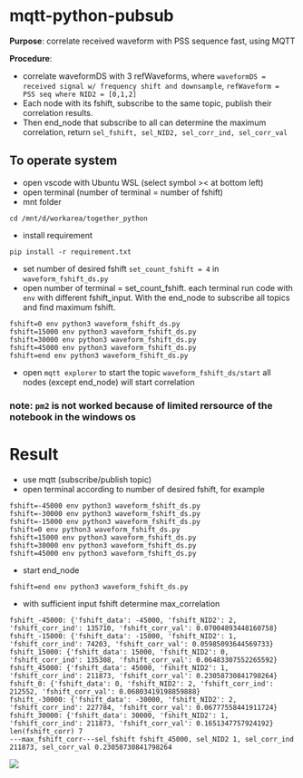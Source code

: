 # mqtt-python-pubsub
**Purpose**: correlate received waveform with PSS sequence fast, using MQTT

**Procedure**: 
- correlate waveformDS with 3 refWaveforms, where `waveformDS = received signal w/ frequency shift and downsample`, `refWaveform = PSS seq where NID2 = [0,1,2]` 
- Each node with its fshift, subscribe to the same topic, publish their correlation results.
- Then end_node that subscribe to all can determine the maximum correlation, return `sel_fshift, sel_NID2, sel_corr_ind, sel_corr_val`

## To operate system
- open vscode with Ubuntu WSL (select symbol >< at bottom left)
- open terminal (number of terminal = number of fshift)
- mnt folder
```
cd /mnt/d/workarea/together_python                                                                                                                                                                            
```
- install requirement
```
pip install -r requirement.txt
```
- set number of desired fshift `set_count_fshift = 4` in `waveform_fshift_ds.py`
- open number of terminal = set_count_fshift. each terminal run code with `env` with different fshift_input. With the end_node to subscribe all topics and find maximum fshift.
```
fshift=0 env python3 waveform_fshift_ds.py
fshift=15000 env python3 waveform_fshift_ds.py 
fshift=30000 env python3 waveform_fshift_ds.py 
fshift=45000 env python3 waveform_fshift_ds.py 
fshift=end env python3 waveform_fshift_ds.py 
```
- open `mqtt explorer` to start the topic `waveform_fshift_ds/start`
all nodes (except end_node) will start correlation

### note: `pm2` is not worked because of limited rersource of the notebook in the windows os

# Result
- use mqtt (subscribe/publish topic)
- open terminal according to number of desired fshift, for example
```
fshift=-45000 env python3 waveform_fshift_ds.py 
fshift=-30000 env python3 waveform_fshift_ds.py 
fshift=-15000 env python3 waveform_fshift_ds.py 
fshift=0 env python3 waveform_fshift_ds.py 
fshift=15000 env python3 waveform_fshift_ds.py
fshift=30000 env python3 waveform_fshift_ds.py
fshift=45000 env python3 waveform_fshift_ds.py 
```
- start end_node
```
fshift=end env python3 waveform_fshift_ds.py
```
- with sufficient input fshift determine max_correlation 
```
fshift_-45000: {'fshift_data': -45000, 'fshift_NID2': 2, 'fshift_corr_ind': 135710, 'fshift_corr_val': 0.07004893448160758}
fshift_-15000: {'fshift_data': -15000, 'fshift_NID2': 1, 'fshift_corr_ind': 74203, 'fshift_corr_val': 0.05985093644569733}
fshift_15000: {'fshift_data': 15000, 'fshift_NID2': 0, 'fshift_corr_ind': 135308, 'fshift_corr_val': 0.06483307552265592}
fshift_45000: {'fshift_data': 45000, 'fshift_NID2': 1, 'fshift_corr_ind': 211873, 'fshift_corr_val': 0.23058730841798264}
fshift_0: {'fshift_data': 0, 'fshift_NID2': 2, 'fshift_corr_ind': 212552, 'fshift_corr_val': 0.06803419198859888}
fshift_-30000: {'fshift_data': -30000, 'fshift_NID2': 2, 'fshift_corr_ind': 227784, 'fshift_corr_val': 0.06777558441911724}
fshift_30000: {'fshift_data': 30000, 'fshift_NID2': 1, 'fshift_corr_ind': 211873, 'fshift_corr_val': 0.1651347757924192}
len(fshift_corr) 7
---max_fshift_corr---sel_fshift fshift_45000, sel_NID2 1, sel_corr_ind 211873, sel_corr_val 0.23058730841798264  
```
<img src=https://github.com/user-attachments/assets/10b7c001-6ce4-45d8-bf96-7d04c0d12171>


